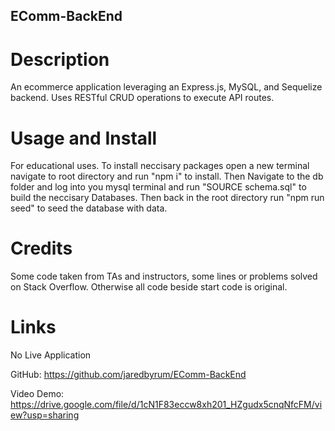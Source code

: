 ## EComm-BackEnd

# Description
An ecommerce application leveraging an Express.js,  MySQL, and Sequelize backend. Uses RESTful CRUD operations to execute API routes.

# Usage and Install 
For educational uses.
To install neccisary packages open a new terminal navigate to root directory and run "npm i" to install. 
Then Navigate to the db folder and log into you mysql terminal and run "SOURCE schema.sql" to build the neccisary Databases.
Then back in the root directory run "npm run seed" to seed the database with data. 

# Credits 
Some code taken from TAs and instructors, some lines or problems solved on Stack Overflow. Otherwise all code beside start code is original.

# Links 
No Live Application

GitHub: https://github.com/jaredbyrum/EComm-BackEnd

Video Demo: https://drive.google.com/file/d/1cN1F83eccw8xh201_HZgudx5cnqNfcFM/view?usp=sharing

